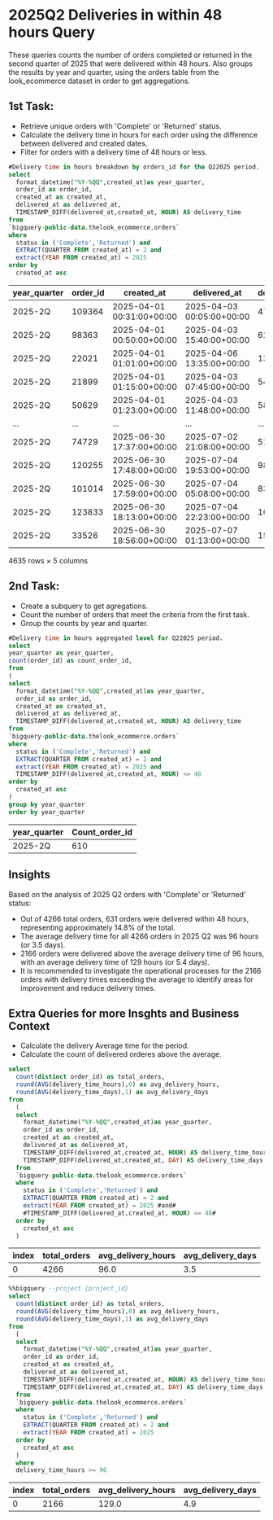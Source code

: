 # 2025Q2 Deliveries in within 48 hours Query
These queries counts the number of orders completed or returned in the second quarter of 2025 that were delivered within 48 hours. Also groups the results by year and quarter, using the orders table from the look_ecommerce dataset in order to get aggregations.

## 1st Task:
 * Retrieve unique orders with 'Complete' or 'Returned' status.
 * Calculate the delivery time in hours for each order using the difference between delivered and created dates.
 * Filter for orders with a delivery time of 48 hours or less.
```sql
#Delivery time in hours breakdown by orders_id for the Q22025 period.
select
  format_datetime("%Y-%QQ",created_at)as year_quarter,
  order_id as order_id,
  created_at as created_at,
  delivered_at as delivered_at,
  TIMESTAMP_DIFF(delivered_at,created_at, HOUR) AS delivery_time
from
`bigquery-public-data.thelook_ecommerce.orders`
where
  status in ('Complete','Returned') and
  EXTRACT(QUARTER FROM created_at) = 2 and
  extract(YEAR FROM created_at) = 2025 
order by
  created_at asc
```
| year_quarter | order_id | created_at                | delivered_at              | delivery_time |
|--------------|----------|--------------------------|---------------------------|---------------|
| 2025-2Q      | 109364   | 2025-04-01 00:31:00+00:00| 2025-04-03 00:05:00+00:00 | 47            |
| 2025-2Q      | 98363    | 2025-04-01 00:50:00+00:00| 2025-04-03 15:40:00+00:00 | 62            |
| 2025-2Q      | 22021    | 2025-04-01 01:01:00+00:00| 2025-04-06 13:35:00+00:00 | 132           |
| 2025-2Q      | 21899    | 2025-04-01 01:15:00+00:00| 2025-04-03 07:45:00+00:00 | 54            |
| 2025-2Q      | 50629    | 2025-04-01 01:23:00+00:00| 2025-04-03 11:48:00+00:00 | 58            |
| ...          | ...      | ...                      | ...                       | ...           |
| 2025-2Q      | 74729    | 2025-06-30 17:37:00+00:00| 2025-07-02 21:08:00+00:00 | 51            |
| 2025-2Q      | 120255   | 2025-06-30 17:48:00+00:00| 2025-07-04 19:53:00+00:00 | 98            |
| 2025-2Q      | 101014   | 2025-06-30 17:59:00+00:00| 2025-07-04 05:08:00+00:00 | 83            |
| 2025-2Q      | 123833   | 2025-06-30 18:13:00+00:00| 2025-07-04 22:23:00+00:00 | 100           |
| 2025-2Q      | 33526    | 2025-06-30 18:56:00+00:00| 2025-07-07 01:13:00+00:00 | 150           |
4635 rows × 5 columns

## 2nd Task:
 * Create a subquery to get agregations.
 * Count the number of orders that meet the criteria from the first task.
 * Group the counts by year and quarter.
```sql
#Delivery time in hours aggregated level for Q22025 period.
select
year_quarter as year_quarter,
count(order_id) as count_order_id,
from
(
select
  format_datetime("%Y-%QQ",created_at)as year_quarter,
  order_id as order_id,
  created_at as created_at,
  delivered_at as delivered_at,
  TIMESTAMP_DIFF(delivered_at,created_at, HOUR) AS delivery_time
from
`bigquery-public-data.thelook_ecommerce.orders`
where
  status in ('Complete','Returned') and
  EXTRACT(QUARTER FROM created_at) = 2 and
  extract(YEAR FROM created_at) = 2025 and
  TIMESTAMP_DIFF(delivered_at,created_at, HOUR) <= 48
order by
  created_at asc
)
group by year_quarter
order by year_quarter
```
| year_quarter | Count_order_id | 
|--------------|----------|
| 2025-2Q      | 610   |

## Insights
Based on the analysis of 2025 Q2 orders with 'Complete' or 'Returned' status:

*   Out of 4266 total orders, 631 orders were delivered within 48 hours, representing approximately 14.8% of the total.
*   The average delivery time for all 4266 orders in 2025 Q2 was 96 hours (or 3.5  days).
*   2166 orders were delivered above the average delivery time of 96 hours, with an average delivery time of 129 hours (or 5.4 days).
*   It is recommended to investigate the operational processes for the 2166 orders with delivery times exceeding the average to identify areas for improvement and reduce delivery times.

## Extra Queries for more Insghts and Business Context
  * Calculate the delivery Average time for the period.
  * Calculate the count of delivered orderes above the average.
```sql
select 
  count(distinct order_id) as total_orders,
  round(AVG(delivery_time_hours),0) as avg_delivery_hours,
  round(AVG(delivery_time_days),1) as avg_delivery_days
from
  (
  select
    format_datetime("%Y-%QQ",created_at)as year_quarter,
    order_id as order_id,
    created_at as created_at,
    delivered_at as delivered_at,
    TIMESTAMP_DIFF(delivered_at,created_at, HOUR) AS delivery_time_hours,
    TIMESTAMP_DIFF(delivered_at,created_at, DAY) AS delivery_time_days
  from
  `bigquery-public-data.thelook_ecommerce.orders`
  where
    status in ('Complete','Returned') and
    EXTRACT(QUARTER FROM created_at) = 2 and
    extract(YEAR FROM created_at) = 2025 #and#
    #TIMESTAMP_DIFF(delivered_at,created_at, HOUR) <= 48#
  order by
    created_at asc
  )
```
|index|total\_orders|avg\_delivery\_hours|avg\_delivery\_days|
|---|---|---|---|
|0|4266|96\.0|3\.5|

```sql
%%bigquery --project {project_id}
select 
  count(distinct order_id) as total_orders,
  round(AVG(delivery_time_hours),0) as avg_delivery_hours,
  round(AVG(delivery_time_days),1) as avg_delivery_days
from
  (
  select
    format_datetime("%Y-%QQ",created_at)as year_quarter,
    order_id as order_id,
    created_at as created_at,
    delivered_at as delivered_at,
    TIMESTAMP_DIFF(delivered_at,created_at, HOUR) AS delivery_time_hours,
    TIMESTAMP_DIFF(delivered_at,created_at, DAY) AS delivery_time_days
  from
  `bigquery-public-data.thelook_ecommerce.orders`
  where
    status in ('Complete','Returned') and
    EXTRACT(QUARTER FROM created_at) = 2 and
    extract(YEAR FROM created_at) = 2025 
  order by
    created_at asc
  )
  where 
  delivery_time_hours >= 96
```
|index|total\_orders|avg\_delivery\_hours|avg\_delivery\_days|
|---|---|---|---|
|0|2166|129\.0|4\.9|

